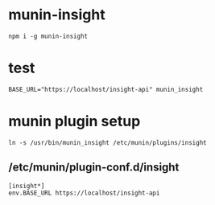 # munin-insight

```
npm i -g munin-insight
```

# test

```
BASE_URL="https://localhost/insight-api" munin_insight
```

# munin plugin setup

```
ln -s /usr/bin/munin_insight /etc/munin/plugins/insight
```

## /etc/munin/plugin-conf.d/insight

```
[insight*]
env.BASE_URL https://localhost/insight-api
```
